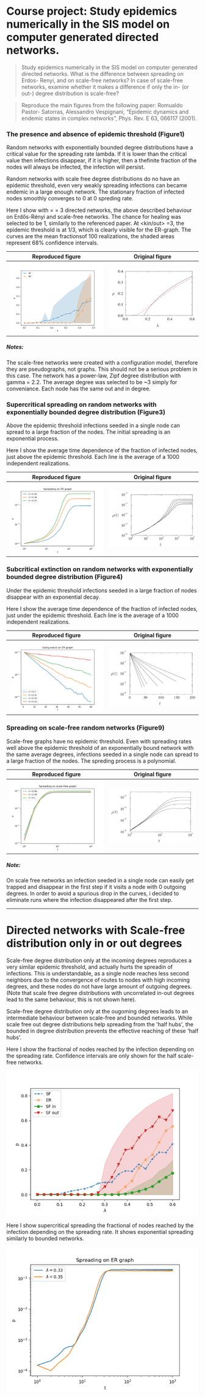 # Course project: Study epidemics numerically in the SIS model on computer generated directed networks.



> Study epidemics numerically in the SIS model on computer generated directed networks. What is the difference between spreading on Erdos- Renyi, and on scale-free networks? In case of scale-free networks, examine whether it makes a difference if only the in- (or out-) degree distribution is scale-free?

> Reproduce the main figures from the following paper: Romualdo Pastor- Satorras, Alessandro Vespignani, “Epidemic dynamics and endemic states in complex networks”, Phys. Rev. E 63, 066117 (2001). 


### The presence and absence of epidemic threshold (Figure1)

Random networks with exponentially bounded degree distributions have a critical value for the spreading rate lambda. If it is lower than the critical value then infections disappear, if it is higher, then a thefinite fraction of the nodes will always be infected, the infection will persist.

Random networks with scale free degree distributions do no have an epidemic threshold, even very weakly spreading infections can became endemic in a large enough network. The stationary fraction of infected nodes smoothly converges to 0 at 0 spreding rate.

Here I show with <kin> = <kout> = 3 directed networks, the above described behaviour on Erdős-Rényi and scale-free networks. The chance for healing was selected to be 1, similarly to the referenced paper. At <kin/out> =3, the epidemic threshold is at 1/3, which is clearly visible for the ER-graph. The curves are the mean fractionsof 100 realizations, the shaded areas represent 68% confidence intervals.


Reproduced figure            |  Original figure
:-------------------------:|:-------------------------:
![fig1](figs/fig1_final.png) | ![fig1](original_figs/fig1.png)  



##### Notes: 
The scale-free networks were created with a configuration model, therefore they are pseudographs, not graphs. This should not be a serious problem in this case. The network has a power-law, Zipf degree distribution with gamma = 2.2. The average degree was selected to be ~3 simply for conveniance. Each node has the same out and in degree.


### Supercritical spreading on random networks with exponentially bounded degree distribution (Figure3)

Above the epidemic threshold infections seeded in a single node can spread to a large fraction of the nodes. The initial spreading is an exponential process. 

Here I show the average time dependence of the fraction of infected nodes, just above the epidemic threshold. Each line is the average of a 1000 independent realizations.

Reproduced figure            |  Original figure
:-------------------------:|:-------------------------:
![fig3](figs/fig3_final.png) | ![fig3](original_figs/fig3.png)  


### Subcritical extinction on random networks with exponentially bounded degree distribution (Figure4)

Under the epidemic threshold infections seeded in a large fraction of nodes disappear with an exponential decay.

Here I show the average time dependence of the fraction of infected nodes, just under the epidemic threshold. Each line is the average of a 1000 independent realizations.


Reproduced figure            |  Original figure
:-------------------------:|:-------------------------:
![fig4](figs/fig4_final.png) |  ![fig4](original_figs/fig4.png)  


### Spreading on scale-free random networks (Figure9)

Scale-free graphs have no epidemic threshold. Even with spreading rates well above the epidemic threshold of an exponentially bound network with the same average degrees, infections seeded in a single node can spread to a large fraction of the nodes. The spreding process is a polynomial.



Reproduced figure            |  Original figure
:-------------------------:|:-------------------------:
![fig9](figs/fig9_final.png) |  ![fig9](original_figs/fig9.png)  


##### Note:
On scale free networks an infection seeded in a single node can easily get trapped and disappear in the first step if it visits a node with 0 outgoing degrees. In order to avoid a spurious drop in the curves, i decided to eliminate runs where the infection disappeared after the first step.


---

# Directed networks with Scale-free distribution only in or out degrees

Scale-free degree distribution only at the incoming degrees reproduces a very similar  epidemic threshold, and actually hurts the spreadin of infections. This is understandable, as a single node reaches less second neighbors due to the convergence of routes to nodes with high incoming degrees, and these nodes do not have large amount of outgoing degrees.
(Note that scale free degree distributions with uncorrelated in-out degrees lead to the same behaviour, this is not shown here).

Scale-free degree distribution only at the ougoming degrees leads to an intermediate behaviour between scale-free and bounded networks. While scale free out degree distributions help spreading from the 'half hubs', the bounded in degree distribution prevents the effective reaching of these 'half hubs'.


Here I show the fractional of nodes reached by the infection depending on the spreading rate. Confidence intervals are only shown for the half scale-free networks.

![fig1a](figs/fig1a_final.png)


Here I show supercritical spreading the fractional of nodes reached by the infection depending on the spreading rate. It shows exponential spreading similarly to bounded networks.

![fig1a](figs/fig3a_final.png)

